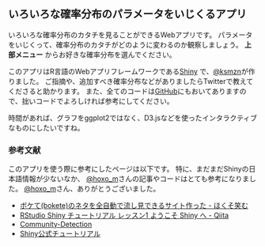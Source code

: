## いろいろな確率分布のパラメータをいじくるアプリ

いろいろな確率分布のカタチを見ることができるWebアプリです。
パラメータをいじくって、確率分布のカタチがどのように変わるのか観察しましょう。
 **上部メニュー** からお好きな確率分布を選んでください。

このアプリはR言語のWebアプリフレームワークである<a href="http://shiny.rstudio.com/">Shiny</a>
で、<a href="https://twitter.com/ksmzn">@ksmzn</a>が作りました。
ご指摘や、追加すべき確率分布などがありましたらTwitterで教えてくださると助かります。
また、全てのコードは<a href='https://github.com/ksmzn/ShinyDistributionsApp'>GitHub</a>にもおいてありますので、拙いコードでよろしければ参考にしてください。

時間があれば、グラフをggplot2ではなく、D3.jsなどを使ったインタラクティブなものにしたいですね。

### 参考文献

このアプリを使う際に参考にしたページは以下です。
特に、まだまだShinyの日本語情報が少ないなか、
<a href="https://twitter.com/hoxo_m">@hoxo_m</a>さんの記事やコードはとても参考になりました。
<a href="https://twitter.com/hoxo_m">@hoxo_m</a>さん、ありがとうございました。


+ [ボケて(bokete)のネタを全自動で流し見できるサイト作った - ほくそ笑む](http://d.hatena.ne.jp/hoxo_m/20140731/p1)
+ [RStudio Shiny チュートリアル レッスン1 ようこそ Shiny へ - Qiita](http://qiita.com/hoxo_m/items/c8365117f3444fb51df4)
+ [Community-Detection](http://glimmer.rstudio.com/andeek/gravicom/)
+ [Shiny公式チュートリアル](http://shiny.rstudio.com/tutorial/)
